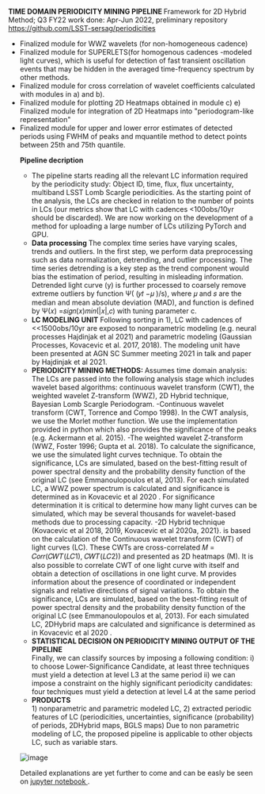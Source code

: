 <b> TIME DOMAIN PERIODICITY MINING PIPELINE </b>
 Framework for 2D Hybrid Method; Q3 FY22 work done: Apr-Jun 2022,
preliminary repository https://github.com/LSST-sersag/periodicities

<ul> 
 <li>
Finalized module for WWZ wavelets (for non-homogeneous cadence) </li>
<li>
Finalized module for SUPERLETS(for homogenous cadences -modeled light
curves), which is useful for detection of fast transient oscillation events
that may be hidden in the averaged time-frequency spectrum by other
methods. </li> <li> Finalized module for cross correlation of wavelet coefficients
calculated with modules in a) and b).</li> <li> Finalized module for plotting 2D
Heatmaps obtained in module c) e) Finalized module for integration of 2D
Heatmaps into "periodogram-like representation" </li><li> Finalized module for
upper and lower error estimates of detected periods using FWHM of peaks and
mquantile method to detect points between 25th and 75th quantile.


<b> Pipeline decription </b>

<ul>
<li> 
The pipeline starts reading all the relevant LC information required by the periodicity study: Object ID, time, flux, flux
uncertainty, multiband LSST Lomb Scargle periodicities. As the starting point of the analysis, the LCs are checked in
relation to the number of points in LCs (our metrics show that LC with cadences <100obs/10yr should be discarded).
We are now working on the development of a method for uploading a large number of LCs utilizing PyTorch and
GPU.
</li>
<li> <b> Data processing </b>
The complex time series have varying scales, trends and outliers. In the first step, we perform data preprocessing
such as data normalization, detrending, and outlier processing. The time series detrending is a key step as the trend
component would bias the estimation of period, resulting in misleading information.
Detrended light curve (y) is further processed to coarsely remove extreme outliers by function Ψ( (𝑦𝑡 −𝜇 )/s), where 𝜇
and 𝑠 are the median and mean absolute deviation (MAD), and function is defined by Ψ(𝑥) =𝑠𝑖𝑔𝑛(𝑥)𝑚𝑖𝑛(|𝑥|,𝑐) with
tuning parameter c.
</li>
<li> <b>LC MODELING UNIT</b> 
Following sorting in 1), LC with cadences of <<1500obs/10yr are exposed to nonparametric modeling (e.g. neural
processes Hajdinjak et al 2021) and parametric modeling (Gaussian Processes, Kovacevic et al. 2017, 2018). The
modeling unit have been presented at AGN SC Summer meeting 2021 in talk and paper by Hajdinjak et al 2021.

</li>
<li><b> PERIODICITY MINING METHODS: </b>
Assumes time domain analysis: The LCs are passed into the following analysis stage which includes wavelet based
algorithms: continuous wavelet transform (CWT), the weighted wavelet Z-transform (WWZ), 2D Hybrid
technique, Bayesian Lomb Scargle Periodogram.
-Continuous wavelet transform (CWT, Torrence and Compo 1998). In the CWT analysis, we use the Morlet
mother function. We use the implementation provided in python which also provides the significance of
the peaks (e.g. Ackermann et al. 2015).
-The weighted wavelet Z-transform (WWZ, Foster 1996; Gupta et al. 2018). To calculate the significance,
we use the simulated light curves technique. To obtain the significance, LCs are simulated, based on the
best-fitting result of power spectral density and the probability density function of the original LC (see
Emmanoulopoulos et al, 2013). For each simulated LC, a WWZ power spectrum is calculated and
significance is determined as in Kovacevic et al 2020 .
For significance determination it is critical to determine how many light curves can be simulated, which may be
several thousands for wavelet-based methods due to processing capacity.
-2D Hybrid technique (Kovacevic et al 2018, 2019, Kovacevic et al 2020a, 2021}. is based on the calculation of the
Continuous wavelet transform (CWT) of light curves (LC). These CWTs are cross-correlated
𝑀 = 𝐶𝑜𝑟𝑟(𝐶𝑊𝑇(𝐿𝐶1), 𝐶𝑊𝑇(𝐿𝐶2)) and presented as 2D heatmaps (M). It is also possible to correlate CWT of one
light curve with itself and obtain a detection of oscillations in one light curve. M provides information about the
presence of coordinated or independent signals and relative directions of signal variations. To obtain the
significance, LCs are simulated, based on the best-fitting result of power spectral density and the
probability density function of the original LC (see Emmanoulopoulos et al, 2013). For each simulated LC,
2DHybrid maps are calculated and significance is determined as in Kovacevic et al 2020 .

</li>

<li> <b> STATISTICAL DECISION ON PERIODICITY MINING OUTPUT OF THE PIPELINE</b> </li> Finally, we can classify sources by imposing a following condition:
i) to choose Lower-Significance Candidate, at least three techniques must yield a detection at level L3 at the
same period
ii) we can impose a constraint on the highly significant periodicity candidates: four techniques must yield a
detection at level L4 at the same period
<li> <b> PRODUCTS </b> </li> 1) nonparametric and parametric modeled LC,
2) extracted periodic features of LC (periodicities, uncertainties, significance (probability) of periods, 2DHybrid
maps, BGLS maps)
Due to non parametric modeling of LC, the proposed pipeline is applicable to other objects LC, such as variable stars.

</ul>

![image](https://user-images.githubusercontent.com/78701856/191952700-d104bc04-72a4-4258-961b-2c139619e673.png)


Detailed explanations are yet further to come and can be easly be seen on <a href="https://github.com/LSST-sersag/periodicities/blob/main/periodicity/ShortTutorial.ipynb"> jupyter notebook </a>.
